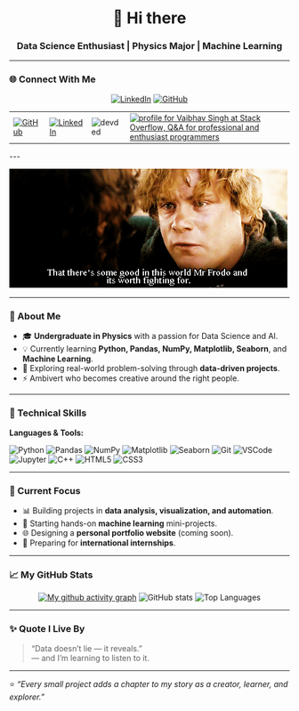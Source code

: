 

<h1 align="center">👋 Hi there </h1>
<h3 align="center">Data Science Enthusiast | Physics Major | Machine Learning </h3>

---

### 🌐 Connect With Me  

<div align="center">
  
[![LinkedIn](https://img.shields.io/badge/-LinkedIn-blue?logo=linkedin&logoColor=white)](https://www.linkedin.com/in/minturam20/)
[![GitHub](https://img.shields.io/badge/-GitHub-black?logo=github&logoColor=white)](https://github.com/minturam21)
</div>

<table>
  <tr>
      <td><a href="https://github.com/minturam21"><img src="https://img.shields.io/github/followers/minturam21.svg?label=GitHub&style=social" alt="GitHub"></a></td>
      <td><a href="https://www.linkedin.com/in/vaibhavsingh98"><img src="https://img.shields.io/badge/LinkedIn--_.svg?style=social&logo=linkedin" alt="LinkedIn"></a></td>
<!--       <td><a href="https://twitter.com/wolfcry3_0"><img src="https://img.shields.io/twitter/follow/wolfcry3_0?label=Twitter&style=social" alt="Twitter"></a></td> -->
      <td><img src="https://komarev.com/ghpvc/?username=veb-101" alt="devded" /></td>
      <td><a href="https://stackoverflow.com/users/6805747/vaibhav-singh"><img src="https://stackoverflow.com/users/flair/6805747.png?theme=dark" width="150" height="42" alt="profile for Vaibhav Singh at Stack Overflow, Q&amp;A for professional and enthusiast programmers" title="profile for Vaibhav Singh at Stack Overflow, Q&amp;A for professional and enthusiast programmers"></a></td>
  </tr>
</table>
---

![Motto](tumblr_m1ix55j1HJ1qcuot1o1_500.webp)

---
### 💫 About Me  
- 🎓 **Undergraduate in Physics** with a passion for Data Science and AI.  
- 💡 Currently learning **Python, Pandas, NumPy, Matplotlib, Seaborn**, and **Machine Learning**.    
- 🔭 Exploring real-world problem-solving through **data-driven projects**.  
- ⚡ Ambivert who becomes creative around the right people.  

---

### 🧠 Technical Skills  
**Languages & Tools:**  

![Python](https://img.shields.io/badge/-Python-3776AB?logo=python&logoColor=white)
![Pandas](https://img.shields.io/badge/-Pandas-150458?logo=pandas)
![NumPy](https://img.shields.io/badge/-NumPy-013243?logo=numpy)
![Matplotlib](https://img.shields.io/badge/-Matplotlib-11557c?logo=plotly)
![Seaborn](https://img.shields.io/badge/-Seaborn-4C8CBF?logo=python)
![Git](https://img.shields.io/badge/-Git-F05032?logo=git)
![VSCode](https://img.shields.io/badge/-VSCode-007ACC?logo=visualstudiocode)
![Jupyter](https://img.shields.io/badge/-Jupyter-F37626?logo=jupyter)
![C++](https://img.shields.io/badge/-C++-00599C?logo=cplusplus)
![HTML5](https://img.shields.io/badge/-HTML5-E34F26?logo=html5)
![CSS3](https://img.shields.io/badge/-CSS3-1572B6?logo=css3)

---

### 🚀 Current Focus  
- 📊 Building projects in **data analysis, visualization, and automation**.  
- 🤖 Starting hands-on **machine learning** mini-projects.  
- 🌐 Designing a **personal portfolio website** (coming soon).  
- 🎯 Preparing for **international internships**.  

---

### 📈 My GitHub Stats  
<div align="center">
  
[![My github activity graph](https://github-readme-activity-graph.vercel.app/graph?username=minturam21&theme=merko)](https://github.com/minturam21/github-readme-activity-graph)
![GitHub stats](https://github-readme-stats.vercel.app/api?username=minturam21&show_icons=true&theme=tokyonight&hide_border=true&border_radius=12)
![Top Languages](https://github-readme-stats.vercel.app/api/top-langs/?username=minturam21&layout=compact&theme=tokyonight&hide_border=true&border_radius=12)


</div>

---

### ✨ Quote I Live By  
> “Data doesn’t lie — it reveals.”  
> — and I’m learning to listen to it.  

---

⭐ *“Every small project adds a chapter to my story as a creator, learner, and explorer.”*  
